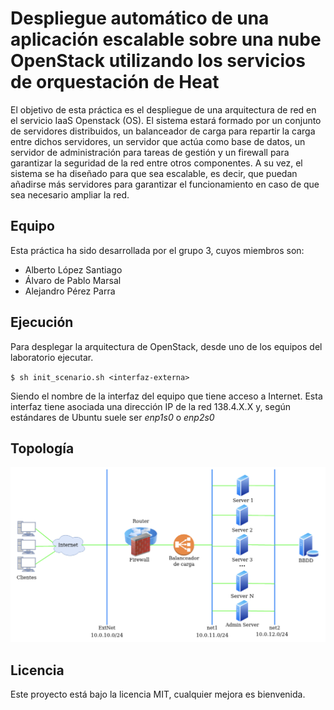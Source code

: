 # Despliegue automático de una aplicación escalable sobre una nube OpenStack utilizando los servicios de orquestación de Heat

El objetivo de esta práctica es el despliegue de una arquitectura de red en el servicio IaaS Openstack (OS). El sistema estará formado por un conjunto de servidores distribuidos, un balanceador de carga para repartir la carga entre dichos servidores, un servidor que actúa como base de datos, un servidor de administración para tareas de gestión y un firewall para garantizar la seguridad de la red entre otros componentes. A su vez, el sistema se ha diseñado para que sea escalable, es decir, que puedan añadirse más servidores para garantizar el funcionamiento en caso de que sea necesario ampliar la red.

## Equipo

Esta práctica ha sido desarrollada por el grupo 3, cuyos miembros son:
- Alberto López Santiago
- Álvaro de Pablo Marsal
- Alejandro Pérez Parra

## Ejecución

Para desplegar la arquitectura de OpenStack, desde uno de los equipos del laboratorio ejecutar.

`$ sh init_scenario.sh <interfaz-externa>`

Siendo <interfaz-externa> el nombre de la interfaz del equipo que tiene acceso a Internet. Esta interfaz tiene asociada una dirección IP de la red 138.4.X.X y, según estándares de Ubuntu suele ser *enp1s0* o *enp2s0*

## Topología

![Topología de red](/img/topology.png)

## Licencia

Este proyecto está bajo la licencia MIT, cualquier mejora es bienvenida.
